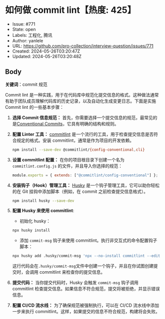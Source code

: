 # 如何做  commit lint【热度: 425】

- Issue: #771
- State: open
- Labels: 工程化, 腾讯
- Author: yanlele
- URL: https://github.com/pro-collection/interview-question/issues/771
- Created: 2024-05-26T03:20:47Z
- Updated: 2024-05-26T03:20:48Z

## Body

**关键词**：commit 规范

Commit lint 是一种实践，用于在代码库中规范化提交信息的格式。这种做法通常有助于团队成员理解代码库的历史记录，以及自动化生成变更日志。下面是实施 Commit lint 的一些基本步骤：

1. **选择 Commit 信息规范：** 首先，你需要选择一个提交信息的规范，最常见的是[Conventional Commits](https://www.conventionalcommits.org/)，它具有明确的结构和规则。

2. **配置 Linter 工具：** [commitlint](https://commitlint.js.org/#/) 是一个流行的工具，用于检查提交信息是否符合规定的格式。安装 commitlint，通常是作为项目的开发依赖。

   ```bash
   npm install --save-dev @commitlint/{config-conventional,cli}
   ```

3. **设置 commitlint 配置：** 在你的项目根目录下创建一个名为 `commitlint.config.js` 的文件，并且导入你选择的规范：

   ```javascript
   module.exports = { extends: ["@commitlint/config-conventional"] };
   ```

4. **安装钩子（Hook）管理工具：** [Husky](https://typicode.github.io/husky/#/) 是一个钩子管理工具，它可以助你轻松的在 Git 挂钩中添加脚本（例如，在 commit 之前检查提交信息格式）。

   ```bash
   npm install husky --save-dev
   ```

5. **配置 Husky 来使用 commitlint**:

   - 初始化 husky：

   ```bash
   npx husky install
   ```

   - 添加 `commit-msg` 钩子来使用 commitlint。执行非交互式的命令配置钩子脚本：

   ```bash
   npx husky add .husky/commit-msg 'npx --no-install commitlint --edit "$1"'
   ```

   这行代码会在`.husky/commit-msg`文件中创建一个钩子，并且在你试图创建提交时，会调用 commitlint 来检查你的提交信息。

6. **提交代码：** 当你提交代码时，Husky 会触发 `commit-msg` 钩子调用 commitlint 检查提交信息。如果信息不符合规范，提交将被拒绝，并显示错误信息。

7. **配置 CI/CD 流水线：** 为了确保规范被强制执行，可以在 CI/CD 流水线中添加一步来执行 commitlint。这样，如果提交的信息不符合规范，构建将会失败。

